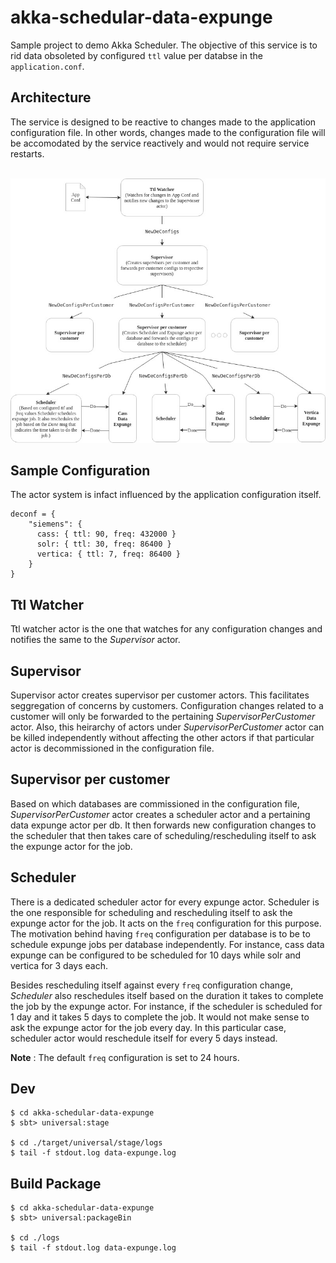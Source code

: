 # akka-schedular-data-expunge
Sample project to demo Akka Scheduler. The objective of this service is to rid data obsoleted by configured `ttl` value per databse in the `application.conf`.

## Architecture
The service is designed to be reactive to changes made to the application configuration file. In other words, changes made to the configuration file will be accomodated by the service reactively and would not require service restarts.

<br>

<img src="https://github.com/codingkapoor/akka-schedular-data-expunge/blob/master/architecture.jpg" alt="architecture" />

<br>

## Sample Configuration
The actor system is infact influenced by the application configuration itself.

```
deconf = {
    "siemens": {
      cass: { ttl: 90, freq: 432000 }
      solr: { ttl: 30, freq: 86400 }
      vertica: { ttl: 7, freq: 86400 }
    }
}
```

## Ttl Watcher
Ttl watcher actor is the one that watches for any configuration changes and notifies the same to the *Supervisor* actor.

## Supervisor
Supervisor actor creates supervisor per customer actors. This facilitates seggregation of concerns by customers. Configuration changes related to a customer will only be forwarded to the pertaining *SupervisorPerCustomer* actor. Also, this heirarchy of actors under *SupervisorPerCustomer* actor can be killed independently without affecting the other actors if that particular actor is decommissioned in the configuration file.

## Supervisor per customer
Based on which databases are commissioned in the configuration file, *SupervisorPerCustomer* actor creates a scheduler actor and a pertaining data expunge actor per db. It then forwards new configuration changes to the scheduler that then takes care of scheduling/rescheduling itself to ask the expunge actor for the job.

## Scheduler
There is a dedicated scheduler actor for every expunge actor. Scheduler is the one responsible for scheduling and rescheduling itself to ask the expunge actor for the job. It acts on the `freq` configuration for this purpose. The motivation behind having `freq` configuration per database is to be to schedule expunge jobs per database independently. For instance, cass data expunge  can be configured to be scheduled for 10 days while solr and vertica for 3 days each.

Besides rescheduling itself against every `freq` configuration change, *Scheduler* also reschedules itself based on the duration it takes to complete the job by the expunge actor. For instance, if the scheduler is scheduled for 1 day and it takes 5 days to complete the job. It would not make sense to ask the expunge actor for the job every day. In this particular case, scheduler actor would reschedule itself for every 5 days instead.

**Note** : The default `freq` configuration is set to 24 hours.

## Dev
```
$ cd akka-schedular-data-expunge
$ sbt> universal:stage 

$ cd ./target/universal/stage/logs
$ tail -f stdout.log data-expunge.log
```

## Build Package
```
$ cd akka-schedular-data-expunge
$ sbt> universal:packageBin

$ cd ./logs
$ tail -f stdout.log data-expunge.log
```
